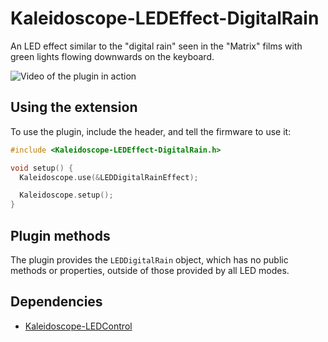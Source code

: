 # Kaleidoscope-LEDEffect-DigitalRain

An LED effect similar to the "digital rain" seen in the "Matrix" films
with green lights flowing downwards on the keyboard.

![Video of the plugin in action](https://i.imgur.com/LUVFDgT.gif)

## Using the extension

To use the plugin, include the header, and tell the firmware to use it:

```c++
#include <Kaleidoscope-LEDEffect-DigitalRain.h>

void setup() {
  Kaleidoscope.use(&LEDDigitalRainEffect);

  Kaleidoscope.setup();
}
```

## Plugin methods

The plugin provides the `LEDDigitalRain` object, which has no public methods or
properties, outside of those provided by all LED modes.

## Dependencies

* [Kaleidoscope-LEDControl](https://github.com/keyboardio/Kaleidoscope-LEDControl)
